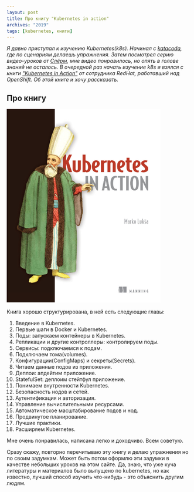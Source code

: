```yaml
---
layout: post
title: Про книгу "Kubernetes in action"
archives: "2019"
tags: [kubernetes, книги]
---
```

_Я давно приступал к изучению Kubernetes(k8s). Начинал с [katacoda](https://www.katacoda.com/courses/kubernetes), где по сценариям делаешь упражнения. Затем посмотрел серию видео-уроков от [Слёрм](https://habr.com/ru/company/southbridge/blog/419569/), мне видео понравилось, но опять в голове знаний не осталось. В очередной раз начать изучение k8s и взялся с книги ["Kubernetes in Action"](https://www.manning.com/books/kubernetes-in-action) от сотрудника RedHat, работавший над OpenShift. Об этой книге и хочу рассказать._
<!--more-->

## Про книгу

<img src="k8s-in-action.png" alt="Обложка" width="420">

Книга хорошо структурирована, в ней есть следующие главы:

1. Введение в Kubernetes.
2. Первые шаги в Docker и Kubernetes.
3. Поды: запускаем контейнеры в Kubernetes.
4. Репликации и другие контроллеры: контролируем поды.
5. Сервисы: подключаемся к подам.
6. Подключаем тома(volumes).
7. Конфигурации(ConfigMaps) и секреты(Secrets).
8. Читаем данные подов из приложения.
9. Деплои: апдейтим приложение.
10. StatefulSet: деплоим стейтфул приложение.
11. Понимаем внутренности Kubernetes.
12. Безопасность нодов и сетей.
13. Аутентификация и авторизация.
14. Управление вычислительными ресурсами.
15. Автоматическое масштабирование подов и нод.
16. Продвинутое планирование.
17. Лучшие практики.
18. Расширяем Kubernetes.

Мне очень понравилась, написана легко и доходчиво. Всем советую.

Сразу скажу, повторно перечитываю эту книгу и делаю упражнения но по своим задумкам. Может быть потом оформлю эти задумки в качестве небольших уроков на этом сайте. Да, знаю, что уже куча литературы и материалов было выпущено по kubernetes, но как известно, лучший способ изучить что-нибудь - это объяснить другим людям.
